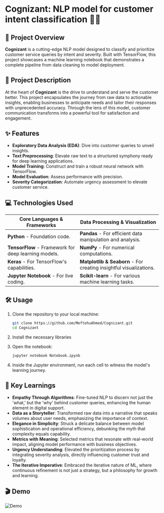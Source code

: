 # Cognizant: NLP model for customer intent classification 🏦💡

## 🚀 Project Overview
**Cognizant** is a cutting-edge NLP model designed to classify and prioritize customer service queries by intent and severity. Built with TensorFlow, this project showcases a machine learning notebook that demonstrates a complete pipeline from data cleaning to model deployment.

## 📘 Project Description
At the heart of **Cognizant** is the drive to understand and serve the customer better. This project encapsulates the journey from raw data to actionable insights, enabling businesses to anticipate needs and tailor their responses with unprecedented accuracy. Through the lens of this model, customer communication transforms into a powerful tool for satisfaction and engagement.


## ✨ Features
- **Exploratory Data Analysis (EDA)**: Dive into customer queries to unveil insights.
- **Text Preprocessing**: Elevate raw text to a structured symphony ready for deep learning applications.
- **Model Training**: Construct and train a robust neural network with TensorFlow.
- **Model Evaluation**: Assess performance with precision.
- **Severity Categorization**: Automate urgency assessment to elevate customer service.

## 💻 Technologies Used

| Core Languages & Frameworks | Data Processing & Visualization |
| --------------------------- | ------------------------------- |
| **Python** - Foundation code. | **Pandas** - For efficient data manipulation and analysis. |
| **TensorFlow** - Framework for deep learning models. | **NumPy** - For numerical computations. |
| **Keras** - For TensorFlow's capabilities. | **Matplotlib & Seaborn** - For creating insightful visualizations. |
| **Jupyter Notebook** - For live coding. | **Scikit-learn** - For various machine learning tasks. |


## 🛠 Usage
1. Clone the repository to your local machine:
    ```bash
    git clone https://github.com/MeftohuAhmed/Cognizant.git
    cd Cognizant
    ```

2. Install the necessary libraries

3. Open the notebook:
    ```bash
    jupyter notebook Notebook.ipynb
    ```

4. Inside the Jupyter environment, run each cell to witness the model's learning journey.



## 🔑 Key Learnings

- **Empathy Through Algorithms**: Fine-tuned NLP to discern not just the 'what,' but the 'why' behind customer queries, enhancing the human element in digital support.
- **Data as a Storyteller**: Transformed raw data into a narrative that speaks volumes about user needs, emphasizing the importance of context.
- **Elegance in Simplicity**: Struck a delicate balance between model sophistication and operational efficiency, debunking the myth that complexity equals capability.
- **Metrics with Meaning**: Selected metrics that resonate with real-world impact, aligning model performance with business objectives.
- **Urgency Understanding**: Elevated the prioritization process by integrating severity analysis, directly influencing customer trust and loyalty.
- **The Iterative Imperative**: Embraced the iterative nature of ML, where continuous refinement is not just a strategy, but a philosophy for growth and learning.


## 🎬 Demo
![Demo](https://github.com/MeftohuAhmed/Cognizant/assets/91487090/7260380a-f76f-4d2d-ad46-ae12406b4020)
